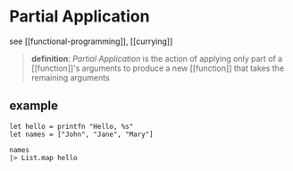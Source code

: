 # Partial Application

see [[functional-programming]], [[currying]]

> **definition**: _Partial Application_ is the action of applying only part of a [[function]]'s arguments to produce a new [[function]] that takes the remaining arguments

## example

```F#
let hello = printfn "Hello, %s"
let names = ["John", "Jane", "Mary"]

names
|> List.map hello
```
